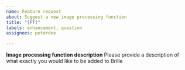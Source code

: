 ```yaml
---
name: Feature request
about: Suggest a new image processing function
title: "[FT]"
labels: enhancement, question
assignees: peterdee

---
```


**Image processing function description**
Please provide a description of what exactly you would like to be added to Brille
